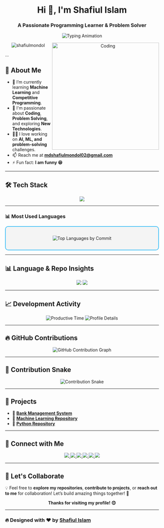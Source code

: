 <h1 align="center">Hi 👋, I'm Shafiul Islam</h1>
<h3 align="center">A Passionate Programming Learner & Problem Solver</h3>

<p align="center">
  <img src="https://readme-typing-svg.herokuapp.com?font=Fira+Code&weight=600&size=24&duration=4000&pause=1000&color=36BCF7&center=true&vCenter=true&width=500&lines=Hi+there,+this+is+Shafiul+Islam.;Welcome+to+my+GitHub!;Let's+Code+Together!" alt="Typing Animation">
</p>

<p align="center">
  <img align="right" alt="Coding" width="350" src="https://cdn.dribbble.com/users/1162077/screenshots/3848914/programmer.gif">
</p>

<!-- Visitor Count Badge -->
<p align="center">
  <img src="https://komarev.com/ghpvc/?username=shafiulmondol&label=Profile%20views&color=0e75b6&style=flat" alt="shafiulmondol" />
</p>

...

## 🚀 About Me  

- 🔭 I’m currently learning **Machine Learning** and **Competitive Programming**.  
- 🌱 I'm passionate about **Coding**, **Problem Solving**, and exploring **New Technologies**.  
- 👨‍💻 I love working on **AI, ML, and problem-solving** challenges.  
- 📫 Reach me at **mdshafiulmondol02@gmail.com**  
- ⚡ Fun fact: **I am funny 😆**  

---

## 🛠️ Tech Stack  

<p align="center">
  <img src="https://skillicons.dev/icons?i=html,css,c,cpp,python,git" />
</p>

---

### 📊 **Most Used Languages**

<div align="center" style="border: 2px solid #36BCF7; padding: 15px; border-radius: 10px; background-color: #f4f4f4;">
  <p>
    <!-- Top Languages by Commits -->
    <img src="https://github-readme-stats.vercel.app/api/top-langs/?username=shafiulmondol&layout=compact&langs_count=8&theme=transparent" alt="Top Languages by Commit"/>
  </p>
</div>


---

## 📊 Language & Repo Insights  

<p align="center">
  <img src="https://github-profile-summary-cards.vercel.app/api/cards/repos-per-language?username=shafiulmondol&theme=github_dark" />
  <img src="https://github-profile-summary-cards.vercel.app/api/cards/most-commit-language?username=shafiulmondol&theme=github_dark" />
</p>

---

## 📈 Development Activity  

<p align="center">
  <img src="https://github-profile-summary-cards.vercel.app/api/cards/productive-time?username=shafiulmondol&theme=github_dark&utcOffset=6" alt="Productive Time"/>
  <img src="https://github-profile-summary-cards.vercel.app/api/cards/profile-details?username=shafiulmondol&theme=github_dark" alt="Profile Details"/>
</p>

---

## 🔥 GitHub Contributions  

<p align="center">
  <img src="https://github-readme-activity-graph.vercel.app/graph?username=shafiulmondol&theme=github-dark&hide_border=true" alt="GitHub Contribution Graph" />
</p>

---

## 🐍 Contribution Snake  

<p align="center">
  <img src="https://github.com/shafiulmondol/shafiulmondol/blob/output/github-contribution-grid-snake.svg" alt="Contribution Snake" />
</p>

---

## 📂 Projects  

- 🔹 **[Bank Management System](https://github.com/shafiulmondol/Bank-management-system)**  
- 🔹 **[Machine Learning Repository](https://github.com/shafiulmondol/machine-learning-projects)**  
- 🔹 **[Python Repository](https://github.com/shafiulmondol/python-repo)**  

---

## 🔗 Connect with Me  

<p align="center">
  <a href="https://linkedin.com/in/md-shafiul-islam" target="_blank">
    <img src="https://img.shields.io/badge/LinkedIn-0077B5?style=for-the-badge&logo=linkedin&logoColor=white">
  </a>
  <a href="https://fb.com/শাফিউল-মন্ডল" target="_blank">
    <img src="https://img.shields.io/badge/Facebook-1877F2?style=for-the-badge&logo=facebook&logoColor=white">
  </a>
  <a href="mailto:mdshafiulmondol02@gmail.com">
    <img src="https://img.shields.io/badge/Email-D14836?style=for-the-badge&logo=gmail&logoColor=white">
  </a>
  <a href="https://www.hackerrank.com/profile/mdshafiulmondol1" target="_blank">
    <img src="https://img.shields.io/badge/HackerRank-2EC866?style=for-the-badge&logo=hackerrank&logoColor=white">
  </a>
  <a href="https://judge.beecrowd.com/en/profile/908487" target="_blank">
    <img src="https://img.shields.io/badge/Beecrowd-222222?style=for-the-badge&logo=codeforces&logoColor=white">
  </a>
  <a href="https://codeforces.com/profile/ShafiulM" target="_blank">
    <img src="https://img.shields.io/badge/Codeforces-1F8ACB?style=for-the-badge&logo=codeforces&logoColor=white">
  </a>
</p>

---

## 🎯 Let's Collaborate  

💡 Feel free to **explore my repositories**, **contribute to projects**, or **reach out to me** for collaboration! Let’s build amazing things together! 🚀  

<p align="center"><b>Thanks for visiting my profile! 😊</b></p>

---

### 🔥 Designed with ❤️ by [Shafiul Islam](https://github.com/shafiulmondol)  
